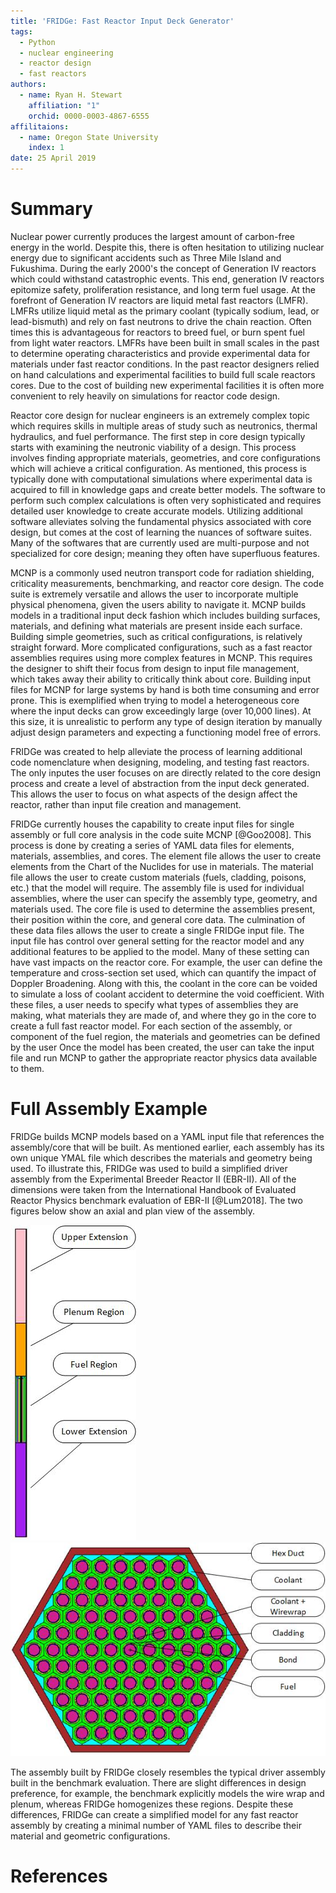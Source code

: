 ```yaml
---
title: 'FRIDGe: Fast Reactor Input Deck Generator'
tags:
  - Python
  - nuclear engineering
  - reactor design
  - fast reactors
authors:
  - name: Ryan H. Stewart
    affiliation: "1"
    orchid: 0000-0003-4867-6555
affilitaions:
  - name: Oregon State University
    index: 1
date: 25 April 2019
---
```


# Summary

Nuclear power currently produces the largest amount of carbon-free energy in the world.
Despite this, there is often hesitation to utilizing nuclear energy due to significant accidents such as Three Mile Island and Fukushima.
During the early 2000's the concept of Generation IV reactors which could withstand catastrophic events.
This end, generation IV reactors epitomize safety, proliferation resistance, and long term fuel usage.
At the forefront of Generation IV reactors are liquid metal fast reactors (LMFR).
LMFRs utilize liquid metal as the primary coolant (typically sodium, lead, or lead-bismuth) and rely on fast neutrons to drive the chain reaction.
Often times this is advantageous for reactors to breed fuel, or burn spent fuel from light water reactors.
LMFRs have been built in small scales in the past to determine operating characteristics and provide experimental data for materials under fast reactor conditions.
In the past reactor designers relied on hand calculations and experimental facilities to build full scale reactors cores.
Due to the cost of building new experimental facilities it is often more convenient to rely heavily on simulations for reactor code design.

Reactor core design for nuclear engineers is an extremely complex topic which requires skills in multiple areas of study such as neutronics, thermal hydraulics, and fuel performance.
The first step in core design typically starts with examining the neutronic viability of a design.
This process involves finding appropriate materials, geometries, and core configurations which will achieve a critical configuration.
As mentioned, this process is typically done with computational simulations where experimental data is acquired to fill in knowledge gaps and create better models.
The software to perform such complex calculations is often very sophisticated and requires detailed user knowledge to create accurate models.
Utilizing additional software alleviates solving the fundamental physics associated with core design, but comes at the cost of learning the nuances of software suites.
Many of the softwares that are currently used are multi-purpose and not specialized for core design; meaning they often have superfluous features.

MCNP is a commonly used neutron transport code for radiation shielding, criticality measurements, benchmarking, and reactor core design.
The code suite is extremely versatile and allows the user to incorporate multiple physical phenomena, given the users ability to navigate it.
MCNP builds models in a traditional input deck fashion which includes building surfaces, materials, and defining what materials are present inside each surface.
Building simple geometries, such as critical configurations, is relatively straight forward.
More complicated configurations, such as a fast reactor assemblies requires using more complex features in MCNP.
This requires the designer to shift their focus from design to input file management, which takes away their ability to critically think about core.
Building input files for MCNP for large systems by hand is both time consuming and error prone.
This is exemplified when trying to model a heterogeneous core where the input decks can grow exceedingly large (over 10,000 lines).
At this size, it is unrealistic to perform any type of design iteration by manually adjust design parameters and expecting a functioning model free of errors.

FRIDGe was created to help alleviate the process of learning additional code nomenclature when designing, modeling, and testing fast reactors.
The only inputes the user focuses on are directly related to the core design process and create a level of abstraction from the input deck generated.
This allows the user to focus on what aspects of the design affect the reactor, rather than input file creation and management.

FRIDGe currently houses the capability to create input files for single assembly or full core analysis in the code suite MCNP [@Goo2008].
This process is done by creating a series of YAML data files for elements, materials, assemblies, and cores.
The element file allows the user to create elements from the Chart of the Nuclides for use in materials.
The material file allows the user to create custom materials (fuels, cladding, poisons, etc.) that the model will require.
The assembly file is used for individual assemblies, where the user can specify the assembly type, geometry, and materials used.
The core file is used to determine the assemblies present, their position within the core, and general core data.
The culmination of these data files allows the user to create a single FRIDGe input file.
The input file has control over general setting for the reactor model and any additional features to be applied to the model.
Many of these setting can have vast impacts on the reactor core.
For example, the user can define the temperature and cross-section set used, which can quantify the impact of Doppler Broadening.
Along with this, the coolant in the core can be voided to simulate a loss of coolant accident to determine the void coefficient.
With these files, a user needs to specify what types of assemblies they are making, what materials they are made of, and where they go in the core to create a full fast reactor model.
For each section of the assembly, or component of the fuel region, the materials and geometries can be defined by the user
Once the model has been created, the user can take the input file and run MCNP to gather the appropriate reactor physics data available to them.

# Full Assembly Example

FRIDGe builds MCNP models based on a YAML input file that references the assembly/core that will be built.
As mentioned earlier, each assembly has its own unique YMAL file which describes the materials and geometry being used.
To illustrate this, FRIDGe was used to build a simplified driver assembly from the Experimental Breeder Reactor II (EBR-II).
All of the dimensions were taken from the International Handbook of Evaluated Reactor Physics benchmark evaluation of EBR-II [@Lum2018].
The two figures below show an axial and plan view of the assembly.

![Elevated view of EBRII driver Assembly](docs/EBRII_Assembly.jpg) ![Plan view of EBRII driver assembly fuel region](docs/EBRII_Fuel.jpg)

The assembly built by FRIDGe closely resembles the typical driver assembly built in the benchmark evaluation.
There are slight differences in design preference, for example, the benchmark explicitly models the wire wrap and plenum, whereas FRIDGe homogenizes these regions.
Despite these differences, FRIDGe can create a simplified model for any fast reactor assembly by creating a minimal number of YAML files to describe their material and geometric configurations.

# References
